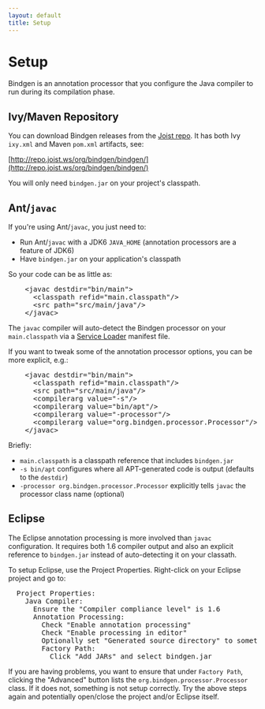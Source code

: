 ```yaml
---
layout: default
title: Setup
---
```


Setup
=====

Bindgen is an annotation processor that you configure the Java compiler to run during its compilation phase.

Ivy/Maven Repository
--------------------

You can download Bindgen releases from the [Joist repo](http://repo.joist.ws). It has both Ivy `ixy.xml` and Maven `pom.xml` artifacts, see:

[http://repo.joist.ws/org/bindgen/bindgen/](http://repo.joist.ws/org/bindgen/bindgen/)

You will only need `bindgen.jar` on your project's classpath.

Ant/`javac`
-----------

If you're using Ant/`javac`, you just need to:

* Run Ant/`javac` with a JDK6 `JAVA_HOME` (annotation processors are a feature of JDK6)
* Have `bindgen.jar` on your application's classpath

So your code can be as little as:

<pre name="code" class="xml">
    &lt;javac destdir="bin/main"&gt;
      &lt;classpath refid="main.classpath"/&gt;
      &lt;src path="src/main/java"/&gt;
    &lt;/javac&gt;
</pre>

The `javac` compiler will auto-detect the Bindgen processor on your `main.classpath` via a [Service Loader](http://java.sun.com/javase/6/docs/api/java/util/ServiceLoader.html) manifest file.

If you want to tweak some of the annotation processor options, you can be more explicit, e.g.:

<pre name="code" class="xml">
    &lt;javac destdir="bin/main"&gt;
      &lt;classpath refid="main.classpath"/&gt;
      &lt;src path="src/main/java"/&gt;
      &lt;compilerarg value="-s"/&gt;
      &lt;compilerarg value="bin/apt"/&gt;
      &lt;compilerarg value="-processor"/&gt;
      &lt;compilerarg value="org.bindgen.processor.Processor"/&gt;
    &lt;/javac&gt;
</pre>

Briefly:

* `main.classpath` is a classpath reference that includes `bindgen.jar`
* `-s bin/apt` configures where all APT-generated code is output (defaults to the `destdir`)
* `-processor org.bindgen.processor.Processor` explicitly tells `javac` the processor class name (optional)

Eclipse
-------

The Eclipse annotation processing is more involved than `javac` configuration. It requires both 1.6 compiler output and also an explicit reference to `bindgen.jar` instead of auto-detecting it on your classath.

To setup Eclipse, use the Project Properties. Right-click on your Eclipse project and go to:

<pre name="code">
  Project Properties:
    Java Compiler:
      Ensure the "Compiler compliance level" is 1.6
      Annotation Processing:
        Check "Enable annotation processing"
        Check "Enable processing in editor"
        Optionally set "Generated source directory" to something like "bin/apt"
        Factory Path:
          Click "Add JARs" and select bindgen.jar
</pre>

If you are having problems, you want to ensure that under `Factory Path`, clicking the "Advanced"  button lists the `org.bindgen.processor.Processor` class. If it does not, something is not setup correctly. Try the above steps again and potentially open/close the project and/or Eclipse itself.

